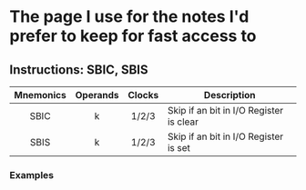 # The page I use for the notes I'd prefer to keep for fast access to

## Instructions: SBIC, SBIS

| Mnemonics | Operands | Clocks | Description|
|:---------:|:--------:|:------:|------------|
|SBIC       | k        | 1/2/3  | Skip if an bit in I/O Register is clear |
|SBIS       | k        | 1/2/3  | Skip if an bit in I/O Register is set |

### Examples


